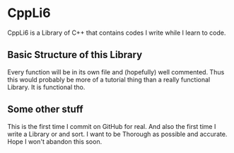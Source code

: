 # CppLi6

CppLi6 is a Library of C++ that contains codes I write while I learn to code.

## Basic Structure of this Library

Every function will be in its own file and (hopefully) well commented. Thus this would probably be more of a tutorial thing than a really functional Library. It is functional tho.
<!--I'm still a noob, so I'm afraid of large files. Every file better be less than a hundred lines-->

## Some other stuff
This is the first time I commit on GitHub for real. And also the first time I write a Library or and sort. I want to be Thorough as possible and accurate. Hope I won't abandon this soon.
<!--Repo Created in 12022-05-29-->
